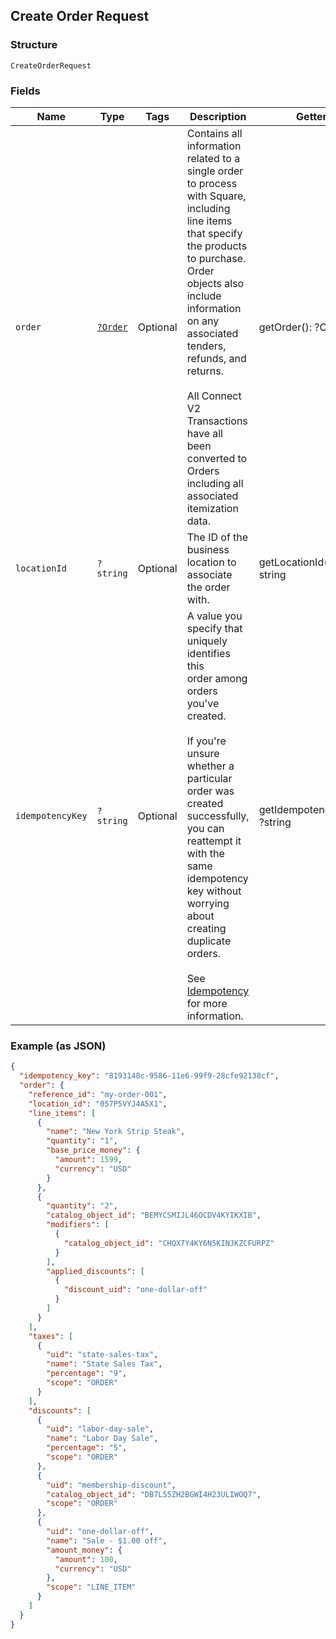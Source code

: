 ## Create Order Request

### Structure

`CreateOrderRequest`

### Fields

| Name | Type | Tags | Description | Getter | Setter |
|  --- | --- | --- | --- | --- | --- |
| `order` | [`?Order`](/doc/models/order.md) | Optional | Contains all information related to a single order to process with Square,<br>including line items that specify the products to purchase. Order objects also<br>include information on any associated tenders, refunds, and returns.<br><br>All Connect V2 Transactions have all been converted to Orders including all associated<br>itemization data. | getOrder(): ?Order | setOrder(?Order order): void |
| `locationId` | `?string` | Optional | The ID of the business location to associate the order with. | getLocationId(): ?string | setLocationId(?string locationId): void |
| `idempotencyKey` | `?string` | Optional | A value you specify that uniquely identifies this<br>order among orders you've created.<br><br>If you're unsure whether a particular order was created successfully,<br>you can reattempt it with the same idempotency key without<br>worrying about creating duplicate orders.<br><br>See [Idempotency](https://developer.squareup.com/docs/basics/api101/idempotency) for more information. | getIdempotencyKey(): ?string | setIdempotencyKey(?string idempotencyKey): void |

### Example (as JSON)

```json
{
  "idempotency_key": "8193148c-9586-11e6-99f9-28cfe92138cf",
  "order": {
    "reference_id": "my-order-001",
    "location_id": "057P5VYJ4A5X1",
    "line_items": [
      {
        "name": "New York Strip Steak",
        "quantity": "1",
        "base_price_money": {
          "amount": 1599,
          "currency": "USD"
        }
      },
      {
        "quantity": "2",
        "catalog_object_id": "BEMYCSMIJL46OCDV4KYIKXIB",
        "modifiers": [
          {
            "catalog_object_id": "CHQX7Y4KY6N5KINJKZCFURPZ"
          }
        ],
        "applied_discounts": [
          {
            "discount_uid": "one-dollar-off"
          }
        ]
      }
    ],
    "taxes": [
      {
        "uid": "state-sales-tax",
        "name": "State Sales Tax",
        "percentage": "9",
        "scope": "ORDER"
      }
    ],
    "discounts": [
      {
        "uid": "labor-day-sale",
        "name": "Labor Day Sale",
        "percentage": "5",
        "scope": "ORDER"
      },
      {
        "uid": "membership-discount",
        "catalog_object_id": "DB7L55ZH2BGWI4H23ULIWOQ7",
        "scope": "ORDER"
      },
      {
        "uid": "one-dollar-off",
        "name": "Sale - $1.00 off",
        "amount_money": {
          "amount": 100,
          "currency": "USD"
        },
        "scope": "LINE_ITEM"
      }
    ]
  }
}
```

